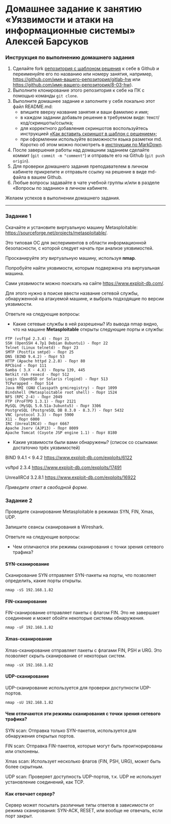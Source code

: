 # Домашнее задание к занятию «Уязвимости и атаки на информационные системы» Алексей Барсуков

### Инструкция по выполнению домашнего задания

1. Сделайте fork [репозитория c шаблоном решения](https://github.com/netology-code/sys-pattern-homework) к себе в Github и переименуйте его по названию или номеру занятия, например, https://github.com/имя-вашего-репозитория/gitlab-hw или https://github.com/имя-вашего-репозитория/8-03-hw).
2. Выполните клонирование этого репозитория к себе на ПК с помощью команды `git clone`.
3. Выполните домашнее задание и заполните у себя локально этот файл README.md:
   - впишите вверху название занятия и ваши фамилию и имя;
   - в каждом задании добавьте решение в требуемом виде: текст/код/скриншоты/ссылка;
   - для корректного добавления скриншотов воспользуйтесь инструкцией [«Как вставить скриншот в шаблон с решением»](https://github.com/netology-code/sys-pattern-homework/blob/main/screen-instruction.md);
   - при оформлении используйте возможности языка разметки md. Коротко об этом можно посмотреть в [инструкции по MarkDown](https://github.com/netology-code/sys-pattern-homework/blob/main/md-instruction.md).
4. После завершения работы над домашним заданием сделайте коммит (`git commit -m "comment"`) и отправьте его на Github (`git push origin`).
5. Для проверки домашнего задания преподавателем в личном кабинете прикрепите и отправьте ссылку на решение в виде md-файла в вашем Github.
6. Любые вопросы задавайте в чате учебной группы и/или в разделе «Вопросы по заданию» в личном кабинете.

Желаем успехов в выполнении домашнего задания.

------

### Задание 1

Скачайте и установите виртуальную машину Metasploitable: https://sourceforge.net/projects/metasploitable/.

Это типовая ОС для экспериментов в области информационной безопасности, с которой следует начать при анализе уязвимостей.

Просканируйте эту виртуальную машину, используя **nmap**.

Попробуйте найти уязвимости, которым подвержена эта виртуальная машина.

Сами уязвимости можно поискать на сайте https://www.exploit-db.com/.

Для этого нужно в поиске ввести название сетевой службы, обнаруженной на атакуемой машине, и выбрать подходящие по версии уязвимости.

Ответьте на следующие вопросы:

- Какие сетевые службы в ней разрешены?
Из вывода nmap видно, что на машине **Metasploitable** открыты следующие порты и службы:
```
FTP (vsftpd 2.3.4) - Порт 21
SSH (OpenSSH 4.7p1 Debian 8ubuntu1) - Порт 22
Telnet (Linux telnetd) - Порт 23
SMTP (Postfix smtpd) - Порт 25
DNS (BIND 9.4.2) - Порт 53
HTTP (Apache httpd 2.2.8) - Порт 80
RPCbind - Порт 111
Samba ( 3.X - 4.X) - Порты 139, 445
Netkit rsh rexecd - Порт 512
Login (OpenBSD or Solaris rlogind) - Порт 513
TCPwrapped - Порт 514
Java RMI (GNU Classpath grmiregistry) - Порт 1099
Bindshell (Metasploitable root shell) - Порт 1524
NFS (RPC 2-4) - Порт 2049
FTP (ProFTPD 1.3.1) - Порт 2121
MySQL (MySQL 5.0.51a-3ubuntu5) - Порт 3306
PostgreSQL (PostgreSQL DB 8.3.0 - 8.3.7) - Порт 5432
VNC (protocol 3.3) - Порт 5900
X11 - Порт 6000
IRC (UnrealIRCd) - Порт 6667
Apache Jserv (AJP13) - Порт 8009
Apache Tomcat (Coyote JSP engine 1.1) - Порт 8180
```

- Какие уязвимости были вами обнаружены? (список со ссылками: достаточно трёх уязвимостей)

BIND 9.4.1 < 9.4.2 https://www.exploit-db.com/exploits/6122

vsftpd 2.3.4  https://www.exploit-db.com/exploits/17491

UnrealIRCd 3.2.8.1 https://www.exploit-db.com/exploits/16922

  
*Приведите ответ в свободной форме.*  

### Задание 2

Проведите сканирование Metasploitable в режимах SYN, FIN, Xmas, UDP.

Запишите сеансы сканирования в Wireshark.

Ответьте на следующие вопросы:

- Чем отличаются эти режимы сканирования с точки зрения сетевого трафика?
#### SYN-сканирование
Сканирование SYN отправляет SYN-пакеты на порты, что позволяет определить, какие порты открыты.
```
nmap -sS 192.168.1.82
```


#### FIN-сканирование
FIN-сканирование отправляет пакеты с флагом FIN. Это не завершает соединение и может обойти некоторые системы обнаружения.
```
nmap -sF 192.168.1.82
```


#### Xmas-сканирование
Xmas-сканирование отправляет пакеты с флагами FIN, PSH и URG. Это позволяет скрыть сканирование от некоторых систем.
```
nmap -sX 192.168.1.82
```


#### UDP-сканирование
UDP-сканирование используется для проверки доступности UDP-портов.
```
nmap -sU 192.168.1.82
```


#### Чем отличаются эти режимы сканирования с точки зрения сетевого трафика?

SYN scan: Отправка только SYN-пакетов, используется для обнаружения открытых портов.

FIN scan: Отправка FIN-пакетов, которые могут быть проигнорированы или отклонены.

Xmas scan: Использует несколько флагов (FIN, PSH, URG), может быть более скрытным.

UDP scan: Проверяет доступность UDP-портов, т.к. UDP не использует установление соединений, как TCP.

#### Как отвечает сервер?

Сервер может посылать различные типы ответов в зависимости от режима сканирования: SYN-ACK, RESET, или вообще не отвечать, если порт закрыт.



